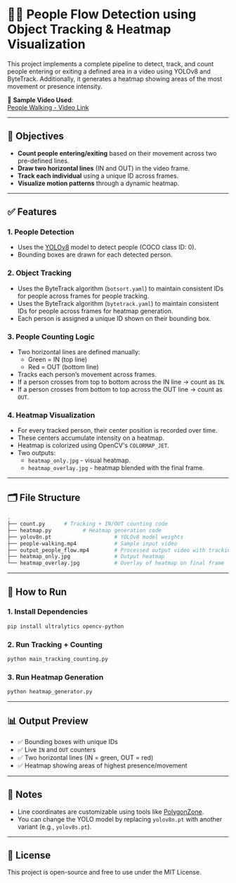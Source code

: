 # 🧍🏻 People Flow Detection using Object Tracking & Heatmap Visualization

This project implements a complete pipeline to detect, track, and count people entering or exiting a defined area in a video using YOLOv8 and ByteTrack. Additionally, it generates a heatmap showing areas of the most movement or presence intensity.

📎 **Sample Video Used**:  
[People Walking - Video Link](https://media.roboflow.com/supervision/video-examples/people-walking.mp4)

---

## 🎯 Objectives

- **Count people entering/exiting** based on their movement across two pre-defined lines.
- **Draw two horizontal lines** (IN and OUT) in the video frame.
- **Track each individual** using a unique ID across frames.
- **Visualize motion patterns** through a dynamic heatmap.

---

## ✅ Features

### 1. **People Detection**
- Uses the [YOLOv8](https://github.com/ultralytics/ultralytics) model to detect people (COCO class ID: 0).
- Bounding boxes are drawn for each detected person.

### 2. **Object Tracking**
- Uses the ByteTrack algorithm (`botsort.yaml`) to maintain consistent IDs for people across frames for people tracking.
- Uses the ByteTrack algorithm (`bytetrack.yaml`) to maintain consistent IDs for people across frames for heatmap generation.
- Each person is assigned a unique ID shown on their bounding box.

### 3. **People Counting Logic**
- Two horizontal lines are defined manually:
  - Green = IN (top line)
  - Red = OUT (bottom line)
- Tracks each person’s movement across frames.
- If a person crosses from top to bottom across the IN line → count as `IN`.
- If a person crosses from bottom to top across the OUT line → count as `OUT`.

### 4. **Heatmap Visualization**
- For every tracked person, their center position is recorded over time.
- These centers accumulate intensity on a heatmap.
- Heatmap is colorized using OpenCV's `COLORMAP_JET`.
- Two outputs:
  - `heatmap_only.jpg` - visual heatmap.
  - `heatmap_overlay.jpg` - heatmap blended with the final frame.

---

## 🗂️ File Structure

```bash
.
├── count.py      # Tracking + IN/OUT counting code
├── heatmap.py          # Heatmap generation code
├── yolov8n.pt                    # YOLOv8 model weights
├── people-walking.mp4            # Sample input video
├── output_people_flow.mp4        # Processed output video with tracking
├── heatmap_only.jpg              # Output heatmap
└── heatmap_overlay.jpg           # Overlay of heatmap on final frame
```

---

## 🚀 How to Run

### 1. Install Dependencies

```bash
pip install ultralytics opencv-python
```

### 2. Run Tracking + Counting

```bash
python main_tracking_counting.py
```

### 3. Run Heatmap Generation

```bash
python heatmap_generator.py
```

---

## 📊 Output Preview

- ✅ Bounding boxes with unique IDs
- ✅ Live `IN` and `OUT` counters
- ✅ Two horizontal lines (IN = green, OUT = red)
- ✅ Heatmap showing areas of highest presence/movement

---

## 🧪 Notes

- Line coordinates are customizable using tools like [PolygonZone](https://polygonzone.roboflow.com/).
- You can change the YOLO model by replacing `yolov8n.pt` with another variant (e.g., `yolov8s.pt`).

---

## 📌 License

This project is open-source and free to use under the MIT License.
